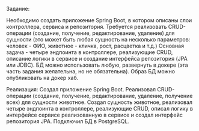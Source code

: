 Задание:

Необходимо создать приложение Spring Boot, в котором описаны слои контроллера, сервиса и репозитория. 
Требуется реализовать CRUD-операции (создание, получение, редактирование,  удаление) для сущности (это может быть любая сущность на несколько параметров: человек - ФИО, животное - кличка, рост, расцветка и т.д.) 
Основная задача - четыре эндпоинта в контроллере, реализующие CRUD, описание логики в сервисе и создание интерфейса репозитория (JPA или JDBC). 
БД можно использовать любую, развернуть в докере (эта часть задания желательна, но не обязательна). Образ БД можно опубликовать на докер хаб.

Реализация:
Создал приложение Spring Boot.
Реализовал CRUD-операции (создание, получение, редактирование,  удаление, получение всех) для сущности животное.
Создал сущность животное, реализовал четыре эндпоинта в контроллере, реализующие CRUD, описал логику в интерфейсе сервисе реализованную в сервисе и создал интерфейс репозитория JPA.
Подключил  БД в PostgreSQL.
